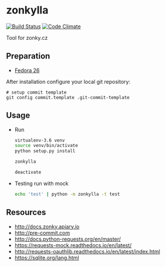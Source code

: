 zonkylla
========

[![Build Status](https://travis-ci.org/zonkylla/zonkylla.svg?branch=master)](https://travis-ci.org/zonkylla/zonkylla) [![Code Climate](https://codeclimate.com/github/zonkylla/zonkylla/badges/gpa.svg)](https://codeclimate.com/github/zonkylla/zonkylla)

Tool for zonky.cz

Preparation
-----------

-   [Fedora 26](doc/prepare_f26.md)

After installation configure your local git repository:

    # setup commit template
    git config commit.template .git-commit-template

Usage
-----

-   Run

    ``` bash
    virtualenv-3.6 venv
    source venv/bin/activate
    python setup.py install

    zonkylla

    deactivate
    ```

-   Testing run with mock

    ``` bash
    echo 'test' | python -m zonkylla -t test
    ```

Resources
---------

-   <http://docs.zonky.apiary.io>
-   <http://pre-commit.com>
-   <http://docs.python-requests.org/en/master/>
-   <https://requests-mock.readthedocs.io/en/latest/>
-   <http://requests-oauthlib.readthedocs.io/en/latest/index.html>
-   <https://sqlite.org/lang.html>
